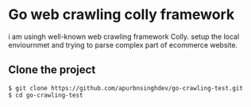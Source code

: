 # Go web crawling colly framework
i am usingh well-known web crawling framework Colly.
setup the local enviournmet and trying to parse complex part of ecommerce website.

## Clone the project
```
$ git clone https://github.com/apurbnsinghdev/go-crawling-test.git
$ cd go-crawling-test

